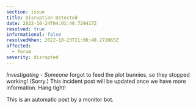 ```yaml
---
section: issue
title: Disruption Detected
date: 2022-10-24T04:01:40.729417Z
resolved: true
informational: false
resolvedWhen: 2022-10-23T21:00:48.272065Z
affected:
  - Forum
severity: disrupted
---
```

*Investigating* - _Someone_ forgot to feed the plot bunnies, so they stopped working! (Sorry.) This incident post will be updated once we have more information. Hang tight!

This is an automatic post by a monitor bot.
        
